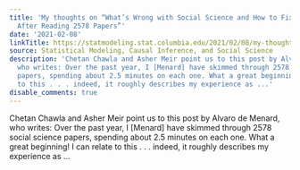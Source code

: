 ```yaml
---
title: 'My thoughts on “What’s Wrong with Social Science and How to Fix It: Reflections
  After Reading 2578 Papers”'
date: '2021-02-08'
linkTitle: https://statmodeling.stat.columbia.edu/2021/02/08/my-thoughts-on-whats-wrong-with-social-science-and-how-to-fix-it-reflections-after-reading-2578-papers/
source: Statistical Modeling, Causal Inference, and Social Science
description: 'Chetan Chawla and Asher Meir point us to this post by Alvaro de Menard,
  who writes: Over the past year, I [Menard] have skimmed through 2578 social science
  papers, spending about 2.5 minutes on each one. What a great beginning! I can relate
  to this . . . indeed, it roughly describes my experience as ...'
disable_comments: true
---
```

Chetan Chawla and Asher Meir point us to this post by Alvaro de Menard, who writes: Over the past year, I [Menard] have skimmed through 2578 social science papers, spending about 2.5 minutes on each one. What a great beginning! I can relate to this . . . indeed, it roughly describes my experience as ...